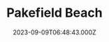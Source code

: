 ---
date: 2023-09-09T06:48:43.000Z
title: Pakefield Beach
latitude: 52.456397518111025
longitude: 1.7398331411322774
category: checkin
---